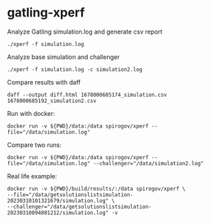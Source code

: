 # gatling-xperf

Analyze Gatling simulation.log and generate csv report

```
./xperf -f simulation.log 
```

Analyze base simulation and challenger 

```
./xperf -f simulation.log -c simulation2.log
```

Compare results with daff

```
daff --output diff.html 1678000685174_simulation.csv 1678000685192_simulation2.csv
```

Run with docker:

```
docker run -v ${PWD}/data:/data spirogov/xperf --file="/data/simulation.log"
```

Compare two runs:

```
docker run -v ${PWD}/data:/data spirogov/xperf --file="/data/simulation.log" --challenger="/data/simulation2.log"
```

Real life example:

```
docker run -v ${PWD}/build/results/:/data spirogov/xperf \ 
--file="/data/getsolutionslistsimulation-20230310101321679/simulation.log" \
--challenger="/data/getsolutionslistsimulation-20230310094801212/simulation.log" -v
```